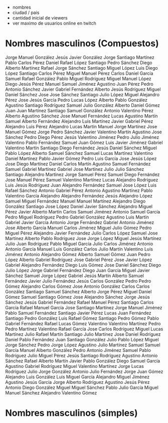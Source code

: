 - nombres
- ciudad / pais
- cantidad inicial de viewers
- ver maximo de usuarios online en twitch

# Nombres masculinos (Compuestos)

Jorge Manuel González
Jesús Javier González
Jorge Santiago Martínez
Pablo Carlos Pérez
Daniel Rafael López
Santiago Pedro Sánchez
Diego Alberto Martínez
Rafael Jorge Sánchez
Santiago Miguel López
Luis Diego López
Santiago Carlos Pérez
Miguel Manuel Pérez
Carlos Daniel García
Samuel Rafael González
Pablo Miguel Rodríguez
Miguel Manuel López
Diego Jesús Pérez
Manuel Samuel Jiménez
Agustino Juan Pérez
Pedro Antonio Sánchez
Javier Gabriel Fernández
Alberto Jesús Rodríguez
Miguel Daniel Sánchez
Jose Jose Sánchez
Santiago Julio López
Miguel Alejandro Pérez
Jose Jesús García
Pedro Lucas López
Alberto Pablo González
Agustino Santiago Rodríguez
Samuel Julio González
Alberto Daniel Gómez
Juan Juan Martínez
Santiago Samuel González
Antonio Valentino Pérez
Alberto Agustino Sánchez
Jose Manuel Fernández
Lucas Agustino Martín
Samuel Alberto Fernández
Alejandro Luis Martínez
Javier Gabriel Pérez
Alejandro Luis Pérez
Alejandro Lucas Martín
Manuel Jorge Martínez
Jose Manuel Gómez
Jorge Pedro Sánchez
Javier Valentino Martín
Agustino Jose Sánchez
Pedro Diego Pérez
Jesús Valentino Jiménez
Pedro Julio Jiménez
Valentino Pablo Fernández
Samuel Juan Gómez
Luis Javier Jiménez
Gabriel Valentino Martín
Santiago Diego Fernández
Jesús Daniel Sánchez
Miguel Pablo López
Alberto Samuel Sánchez
Samuel Lucas Martínez
Valentino Daniel Martínez
Pablo Javier Gómez
Pedro Luis García
Jose Jesús López
Jose Diego Martínez
Daniel Carlos Martín
Agustino Samuel Fernández
Samuel Gabriel Martínez
Gabriel Jose Martínez
Julio Julio Sánchez
Santiago Alejandro Martínez
Jorge Samuel Pérez
Samuel Diego Fernández
Jose Manuel Pérez
Samuel Valentino Martínez
Lucas Alejandro Rodríguez
Luis Jesús Rodríguez
Juan Alejandro Fernández
Samuel Jose López
Luis Rafael Sánchez
Antonio Gabriel Pérez
Antonio Agustino Martínez
Pablo Valentino García
Alejandro Alejandro Fernández
Jesús Alejandro López
Samuel Miguel Fernández
Manuel Manuel Martínez
Alejandro Diego González
Santiago Jose López
Daniel Javier Sánchez
Alejandro Miguel Pérez
Javier Alberto Martín
Carlos Samuel Jiménez
Antonio Samuel García
Pedro Miguel Rodríguez
Pedro Gabriel González
Agustino Luis Martín
Gabriel Javier García
Antonio Jorge Fernández
Gabriel Antonio Jiménez
Jose Alberto García
Manuel Carlos Jiménez
Miguel Julio Gómez
Pedro Miguel Pérez
Alejandro Javier Fernández
Julio Carlos López
Samuel Jose Martínez
Alberto Pablo Rodríguez
Jose Jorge López
Miguel Jesús Martínez
Julio Juan Rodríguez
Pablo Miguel García
Julio Carlos Jiménez
Antonio Antonio García
Manuel Luis González
Carlos Julio Martín
Valentino Luis Jiménez
Antonio Alejandro Gómez
Alberto Samuel Gómez
Juan Pedro López
Alberto Gabriel Rodríguez
Jose Gabriel Pérez
Jose Javier López
Gabriel Alejandro Fernández
Diego Luis Gómez
Jose Daniel Sánchez
Diego Julio López
Jorge Gabriel Fernández
Diego Juan García
Miguel Javier Sánchez
Samuel Jorge López
Gabriel Jesús Martín
Alberto Samuel Fernández
Javier Julio Fernández
Jesús Carlos González
Pedro Pedro Gómez
Alejandro Carlos Gómez
Jose Antonio González
Carlos Carlos González
Santiago Samuel Sánchez
Alberto Jorge Pérez
Miguel Daniel Gómez
Samuel Santiago Gómez
Jose Alejandro Sánchez
Jorge Jesús Sánchez
Jesús Gabriel Fernández
Rafael Manuel Pérez
Santiago Carlos García
Rafael Manuel García
Jose Santiago Martínez
Jorge Manuel Jiménez
Pablo Samuel Fernández
Santiago Javier Pérez
Lucas Juan Fernández
Santiago Pedro González
Luis Rafael Gómez
Santiago Pedro Gómez
Pablo Gabriel Fernández
Rafael Lucas Gómez
Valentino Valentino Martínez
Pedro Pedro Martínez
Valentino Rafael García
Jose Carlos Rodríguez
Miguel Lucas Martínez
Julio Rafael Martín
Santiago Julio Martínez
Jose Daniel Rodríguez
Daniel Pablo Fernández
Juan Santiago González
Julio Pablo López
Miguel Jorge Sánchez
Pedro Jorge López
Agustino Julio Martínez
Samuel Samuel García
Manuel Alberto González
Pedro Antonio Jiménez
Samuel Pablo Rodríguez
Julio Miguel Pérez
Jesús Santiago Rodríguez
Agustino Antonio Sánchez
Rafael Alberto Martín
Javier Pablo González
Diego Samuel García
Agustino Gabriel Rodríguez
Miguel Valentino Martínez
Jorge Lucas Rodríguez
Julio Jorge González
Antonio Julio Fernández
Jorge Juan Gómez
Alejandro Luis González
Luis Miguel García
Alejandro Miguel Jiménez
Agustino Jesús García
Jorge Alberto Rodríguez
Agustino Jesús Pérez
Antonio Diego González
Miguel Miguel Sánchez
Pablo Julio García
Miguel Manuel Sánchez
Alejandro Valentino Gómez

# Nombres masculinos (simples)